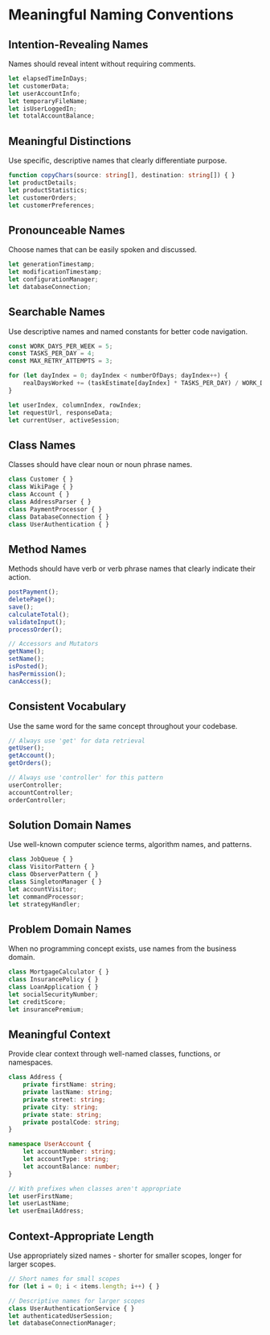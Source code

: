 # Meaningful Naming Conventions

## Intention-Revealing Names

Names should reveal intent without requiring comments.

```typescript
let elapsedTimeInDays;
let customerData;
let userAccountInfo;
let temporaryFileName;
let isUserLoggedIn;
let totalAccountBalance;
```

## Meaningful Distinctions

Use specific, descriptive names that clearly differentiate purpose.

```typescript
function copyChars(source: string[], destination: string[]) { }
let productDetails;
let productStatistics;
let customerOrders;
let customerPreferences;
```

## Pronounceable Names

Choose names that can be easily spoken and discussed.

```typescript
let generationTimestamp;
let modificationTimestamp;
let configurationManager;
let databaseConnection;
```

## Searchable Names

Use descriptive names and named constants for better code navigation.

```typescript
const WORK_DAYS_PER_WEEK = 5;
const TASKS_PER_DAY = 4;
const MAX_RETRY_ATTEMPTS = 3;

for (let dayIndex = 0; dayIndex < numberOfDays; dayIndex++) {
    realDaysWorked += (taskEstimate[dayIndex] * TASKS_PER_DAY) / WORK_DAYS_PER_WEEK;
}

let userIndex, columnIndex, rowIndex;
let requestUrl, responseData;
let currentUser, activeSession;
```

## Class Names

Classes should have clear noun or noun phrase names.

```typescript
class Customer { }
class WikiPage { }
class Account { }
class AddressParser { }
class PaymentProcessor { }
class DatabaseConnection { }
class UserAuthentication { }
```

## Method Names

Methods should have verb or verb phrase names that clearly indicate their action.

```typescript
postPayment();
deletePage();
save();
calculateTotal();
validateInput();
processOrder();

// Accessors and Mutators
getName();
setName();
isPosted();
hasPermission();
canAccess();
```

## Consistent Vocabulary

Use the same word for the same concept throughout your codebase.

```typescript
// Always use 'get' for data retrieval
getUser();
getAccount();
getOrders();

// Always use 'controller' for this pattern
userController;
accountController;
orderController;
```

## Solution Domain Names

Use well-known computer science terms, algorithm names, and patterns.

```typescript
class JobQueue { }
class VisitorPattern { }
class ObserverPattern { }
class SingletonManager { }
let accountVisitor;
let commandProcessor;
let strategyHandler;
```

## Problem Domain Names

When no programming concept exists, use names from the business domain.

```typescript
class MortgageCalculator { }
class InsurancePolicy { }
class LoanApplication { }
let socialSecurityNumber;
let creditScore;
let insurancePremium;
```

## Meaningful Context

Provide clear context through well-named classes, functions, or namespaces.

```typescript
class Address {
    private firstName: string;
    private lastName: string;
    private street: string;
    private city: string;
    private state: string;
    private postalCode: string;
}

namespace UserAccount {
    let accountNumber: string;
    let accountType: string;
    let accountBalance: number;
}

// With prefixes when classes aren't appropriate
let userFirstName;
let userLastName;
let userEmailAddress;
```

## Context-Appropriate Length

Use appropriately sized names - shorter for smaller scopes, longer for larger scopes.

```typescript
// Short names for small scopes
for (let i = 0; i < items.length; i++) { }

// Descriptive names for larger scopes
class UserAuthenticationService { }
let authenticatedUserSession;
let databaseConnectionManager;
```